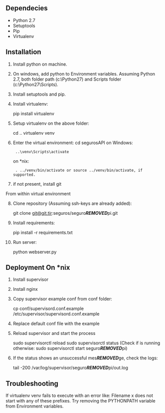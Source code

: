 Dependecies
--------
- Python 2.7
- Setuptools
- Pip
- Virtualenv

Installation
--------

1. Install python on machine.
2. On windows, add python to Environment variables. Assuming Python 2.7,
both folder path (c:\Python27) and Scripts folder (c:\Python27\Scripts).
3. Install setuptools and pip.
4. Install virtualenv:

    pip install virtualenv

5. Setup virtualenv on the above folder: 

    cd ..
    virtualenv venv

6. Enter the virtual environment:
    cd segurosAPI
    on Windows:

        ..\venv\Scripts\activate

    on *nix:

        . ../venv/bin/activate or source ../venv/bin/activate, if supported.

7. if not present, install git

From within virtual environment

8. Clone repository (Assuming ssh-keys are already added):

    git clone git@git.tir:seguros/seguro***REMOVED***pi.git

9. Install requirements:

    pip install -r requirements.txt

10. Run server:

    python webserver.py

Deployment On *nix
--------
1. Install supervisor
2. Install nginx
3. Copy supervisor example conf from conf folder:

    cp conf/supervisord.conf.example /etc/supervisor/supervisord.conf.example

4. Replace default conf file with the example
5. Reload supervisor and start the process

    sudo supervisorctl reload
    sudo supervisorctl status (Check if is running otherwise: sudo supervisorctl start seguro***REMOVED***pi) 

6. If the status shows an unsuccessful mes***REMOVED***ge, check the logs:

    tail -200 /var/log/supervisor/seguro***REMOVED***pi/out.log

Troubleshooting
--------
If virtualenv venv fails to execute with an error like:
    Filename x does not start with any of these prefixes.
Try removing the PYTHONPATH variable from Environment variables.
